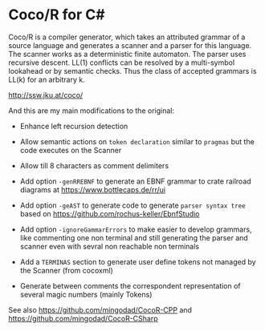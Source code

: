 # Coco/R for C#

Coco/R is a compiler generator, which takes an attributed grammar of a source language and generates a scanner and a parser for this language. The scanner works as a deterministic finite automaton. The parser uses recursive descent. LL(1) conflicts can be resolved by a multi-symbol lookahead or by semantic checks. Thus the class of accepted grammars is LL(k) for an arbitrary k.

http://ssw.jku.at/coco/

And this are my main modifications to the original:

- Enhance left recursion detection

- Allow semantic actions on `token declaration` similar to `pragmas` but the code executes on the Scanner

- Allow till 8 characters as comment delimiters

- Add option `-genRREBNF` to generate an EBNF grammar to crate railroad diagrams at https://www.bottlecaps.de/rr/ui

- Add option `-geAST` to generate code to generate `parser syntax tree` based on https://github.com/rochus-keller/EbnfStudio

- Add option `-ignoreGammarErrors` to make easier to develop grammars, like commenting one non terminal and still generating the parser and scanner even with sevral non reachable non terminals

- Add a `TERMINAS` section to generate user define tokens not managed by the Scanner (from cocoxml)

- Generate between comments the correspondent representation of several magic numbers (mainly Tokens) 

See also https://github.com/mingodad/CocoR-CPP and https://github.com/mingodad/CocoR-CSharp
